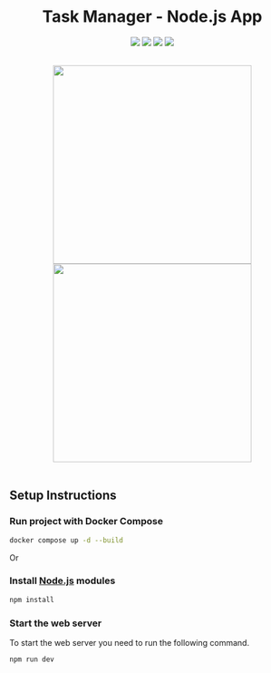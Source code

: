 <h1 align="center">Task Manager - Node.js App</h1>

<p align="center">
  <img src="https://img.shields.io/static/v1?label=node&message=16.16.0&color=7159c1&style=plastic" />  
  <img src="https://img.shields.io/static/v1?label=express&message=4.17.1&color=7159c1&style=plastic" />  
  <img src="https://img.shields.io/static/v1?label=docker&message=20.10.17&color=7159c1&style=plastic" />  
  <img src="https://img.shields.io/static/v1?label=license&message=MIT&color=00e200&style=plastic" />
</p>

<br />
<div align="center">
  <img 
    src="https://user-images.githubusercontent.com/72986311/188046695-ce9546b5-e87d-41f9-bfad-a184d4bc1c7f.png" 
    width="350px"     
   />
   <img 
    src="https://user-images.githubusercontent.com/72986311/188046704-8e77ba8d-37e5-48e5-b732-72a929a0860f.png" 
    width="350px"     
   />
</div>
<br />

## Setup Instructions

### Run project with Docker Compose

```bash
docker compose up -d --build
```

Or

### Install [Node.js](https://nodejs.org/en/) modules

```bash
npm install
```
### Start the web server

To start the web server you need to run the following command.

```bash
npm run dev

```
